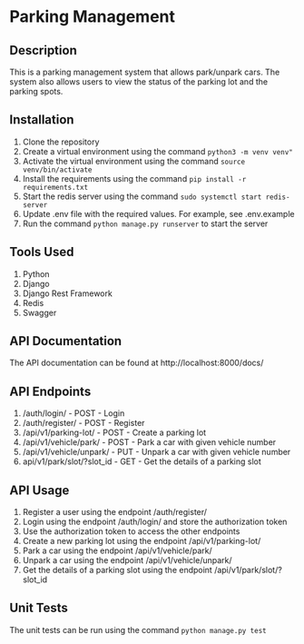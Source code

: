 # Parking Management

## Description

This is a parking management system that allows park/unpark cars. The system also allows users to view the status of the parking lot and the parking spots.

## Installation

1. Clone the repository
2. Create a virtual environment using the command `python3 -m venv venv"`
3. Activate the virtual environment using the command `source venv/bin/activate`
4. Install the requirements using the command `pip install -r requirements.txt`
5. Start the redis server using the command `sudo systemctl start redis-server`
6. Update .env file with the required values. For example, see .env.example
7. Run the command `python manage.py runserver` to start the server

## Tools Used

1. Python
2. Django
3. Django Rest Framework
4. Redis
5. Swagger

## API Documentation

The API documentation can be found at http://localhost:8000/docs/

## API Endpoints

1. /auth/login/ - POST - Login
2. /auth/register/ - POST - Register
3. /api/v1/parking-lot/ - POST - Create a parking lot
4. /api/v1/vehicle/park/ - POST - Park a car with given vehicle number
5. /api/v1/vehicle/unpark/ - PUT - Unpark a car with given vehicle number
6. api/v1/park/slot/?slot_id - GET - Get the details of a parking slot

## API Usage

1. Register a user using the endpoint /auth/register/
2. Login using the endpoint /auth/login/ and store the authorization token
3. Use the authorization token to access the other endpoints
4. Create a new parking lot using the endpoint /api/v1/parking-lot/
5. Park a car using the endpoint /api/v1/vehicle/park/
6. Unpark a car using the endpoint /api/v1/vehicle/unpark/
7. Get the details of a parking slot using the endpoint /api/v1/park/slot/?slot_id

## Unit Tests

The unit tests can be run using the command `python manage.py test`
